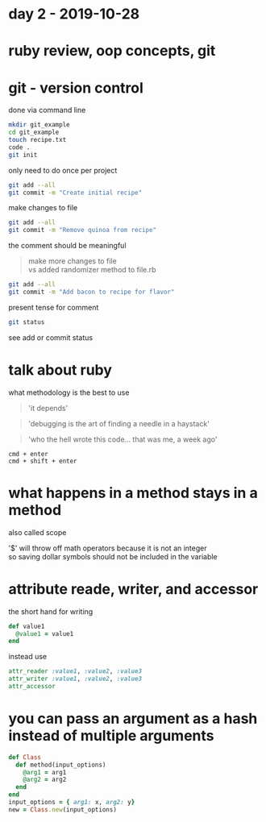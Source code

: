# day 2 - 2019-10-28

# ruby review, oop concepts, git

# git - version control
done via command line

```bash  
mkdir git_example  
cd git_example  
touch recipe.txt  
code .  
git init  
```
only need to do once per project  
```bash  
git add --all  
git commit -m "Create initial recipe"  
```
make changes to file  
```bash  
git add --all  
git commit -m "Remove quinoa from recipe"  
```  
the comment should be meaningful  
> make more changes to file  
vs
> added randomizer method to file.rb

```bash  
git add --all  
git commit -m "Add bacon to recipe for flavor"  
```
present tense for comment  

```bash  
git status  
```  
see add or commit status  

# talk about ruby
what methodology is the best to use  
> 'it depends'  

> 'debugging is the art of finding a needle in a haystack'

> 'who the hell wrote this code... that was me, a week ago'

```
cmd + enter  
cmd + shift + enter
```

# what happens in a method stays in a method  
also called scope

'$' will throw off math operators because it is not an integer  
so saving dollar symbols should not be included in the variable  

# attribute reade, writer, and accessor
the short hand for writing
```ruby
def value1  
  @value1 = value1  
end  
```
instead use  
```ruby
attr_reader :value1, :value2, :value3  
attr_writer :value1, :value2, :value3  
attr_accessor
```

# you can pass an argument as a hash instead of multiple arguments
```ruby
def Class  
  def method(input_options)  
    @arg1 = arg1  
    @arg2 = arg2  
  end  
end  
input_options = { arg1: x, arg2: y}  
new = Class.new(input_options)  
```
